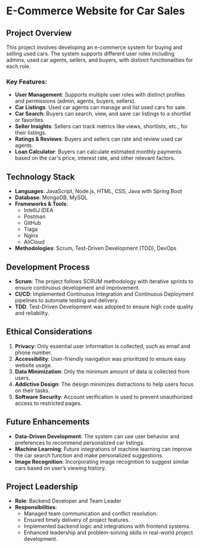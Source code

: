 # E-Commerce Website for Car Sales

## Project Overview

This project involves developing an e-commerce system for buying and selling used cars. The system supports different user roles including admins, used car agents, sellers, and buyers, with distinct functionalities for each role.

### Key Features:
- **User Management**: Supports multiple user roles with distinct profiles and permissions (admin, agents, buyers, sellers).
- **Car Listings**: Used car agents can manage and list used cars for sale.
- **Car Search**: Buyers can search, view, and save car listings to a shortlist or favorites.
- **Seller Insights**: Sellers can track metrics like views, shortlists, etc., for their listings.
- **Ratings & Reviews**: Buyers and sellers can rate and review used car agents.
- **Loan Calculator**: Buyers can calculate estimated monthly payments based on the car's price, interest rate, and other relevant factors.

## Technology Stack

- **Languages**: JavaScript, Node.js, HTML, CSS, Java with Spring Boot
- **Database**: MongoDB, MySQL
- **Frameworks & Tools**: 
  - IntelliJ IDEA
  - Postman
  - GitHub
  - Tiaga
  - Nginx
  - AliCloud
- **Methodologies**: Scrum, Test-Driven Development (TDD), DevOps

## Development Process

- **Scrum**: The project follows SCRUM methodology with iterative sprints to ensure continuous development and improvement.
- **CI/CD**: Implemented Continuous Integration and Continuous Deployment pipelines to automate testing and delivery.
- **TDD**: Test-Driven Development was adopted to ensure high code quality and reliability.

## Ethical Considerations

1. **Privacy**: Only essential user information is collected, such as email and phone number.
2. **Accessibility**: User-friendly navigation was prioritized to ensure easy website usage.
3. **Data Minimization**: Only the minimum amount of data is collected from users.
4. **Addictive Design**: The design minimizes distractions to help users focus on their tasks.
5. **Software Security**: Account verification is used to prevent unauthorized access to restricted pages.

## Future Enhancements

- **Data-Driven Development**: The system can use user behavior and preferences to recommend personalized car listings.
- **Machine Learning**: Future integrations of machine learning can improve the car search function and make personalized suggestions.
- **Image Recognition**: Incorporating image recognition to suggest similar cars based on user’s viewing history.

## Project Leadership

- **Role**: Backend Developer and Team Leader
- **Responsibilities**:
  - Managed team communication and conflict resolution.
  - Ensured timely delivery of project features.
  - Implemented backend logic and integrations with frontend systems.
  - Enhanced leadership and problem-solving skills in real-world project development.


